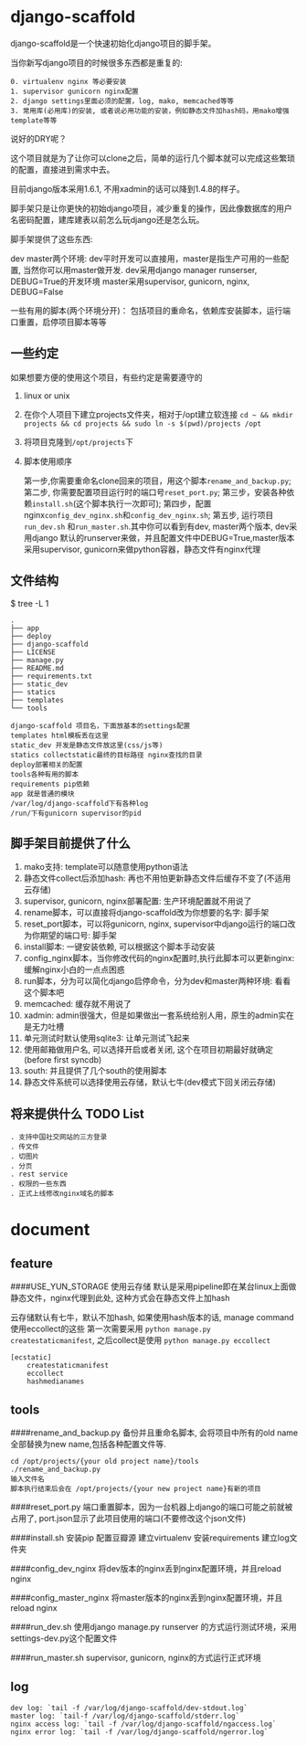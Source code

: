 django-scaffold
===

django-scaffold是一个快速初始化django项目的脚手架。

当你新写django项目的时候很多东西都是重复的:

    0. virtualenv nginx 等必要安装
    1. supervisor gunicorn nginx配置
    2. django settings里面必须的配置，log, mako, memcached等等
    3. 常用库(必用库)的安装, 或者说必用功能的安装，例如静态文件加hash码，用mako增强template等等

说好的DRY呢？

这个项目就是为了让你可以clone之后，简单的运行几个脚本就可以完成这些繁琐的配置，直接进到需求中去。

目前django版本采用1.6.1, 不用xadmin的话可以降到1.4.8的样子。

脚手架只是让你更快的初始django项目，减少重复的操作，因此像数据库的用户名密码配置，建库建表以前怎么玩django还是怎么玩。

脚手架提供了这些东西:

dev master两个环境:
    dev平时开发可以直接用，master是指生产可用的一些配置, 当然你可以用master做开发.
    dev采用django manager runserser, DEBUG=True的开发环境
    master采用supervisor, gunicorn, nginx, DEBUG=False

一些有用的脚本(两个环境分开)：
    包括项目的重命名，依赖库安装脚本，运行端口重置，启停项目脚本等等


一些约定
---
如果想要方便的使用这个项目，有些约定是需要遵守的

1. linux or unix
2. 在你个人项目下建立projects文件夹，相对于/opt建立软连接 `cd ~ && mkdir projects && cd projects && sudo ln -s $(pwd)/projects /opt`
3. 将项目克隆到`/opt/projects`下
4. 脚本使用顺序

    第一步,你需要重命名clone回来的项目，用这个脚本`rename_and_backup.py`;
    第二步, 你需要配置项目运行时的端口号`reset_port.py`;
    第三步，安装各种依赖`install.sh`(这个脚本执行一次即可);
    第四步，配置nginx`config_dev_nginx.sh`和`config_dev_nginx.sh`;
    第五步, 运行项目`run_dev.sh` 和`run_master.sh`.其中你可以看到有dev, master两个版本, dev采用django 默认的runserver来做，并且配置文件中DEBUG=True,master版本采用supervisor, gunicorn来做python容器，静态文件有nginx代理

文件结构
---
 $ tree -L 1

    .
    ├── app
    ├── deploy
    ├── django-scaffold
    ├── LICENSE
    ├── manage.py
    ├── README.md
    ├── requirements.txt
    ├── static_dev
    ├── statics
    ├── templates
    └── tools

    django-scaffold 项目名，下面放基本的settings配置
    templates html模板丢在这里
    static_dev 开发是静态文件放这里(css/js等)
    statics collectstatic最终的目标路径 nginx查找的目录
    deploy部署相关的配置
    tools各种有用的脚本
    requirements pip依赖
    app 就是普通的模块
    /var/log/django-scaffold下有各种log
    /run/下有gunicorn supervisor的pid


脚手架目前提供了什么
---
1. mako支持: template可以随意使用python语法
2. 静态文件collect后添加hash: 再也不用怕更新静态文件后缓存不变了(不适用云存储)
3. supervisor, gunicorn, nginx部署配置: 生产环境配置就不用说了
4. rename脚本，可以直接将django-scaffold改为你想要的名字: 脚手架
5. reset_port脚本，可以将gunicorn, nginx, supervisor中django运行的端口改为你期望的端口号: 脚手架
6. install脚本: 一键安装依赖, 可以根据这个脚本手动安装
7. config_nginx脚本，当你修改代码的nginx配置时,执行此脚本可以更新nginx: 缓解nginx小白的一点点困惑
8. run脚本，分为可以简化django启停命令，分为dev和master两种环境:
   看看这个脚本吧
9. memcached: 缓存就不用说了
10. xadmin: admin很强大，但是如果做出一套系统给别人用，原生的admin实在是无力吐槽
11. 单元测试时默认使用sqlite3: 让单元测试飞起来
12. 使用邮箱做用户名, 可以选择开启或者关闭,
    这个在项目初期最好就确定(before first syncdb)
13. south: 并且提供了几个south的使用脚本
14. 静态文件系统可以选择使用云存储，默认七牛(dev模式下回关闭云存储)

将来提供什么 TODO List
---

    . 支持中国社交网站的三方登录
    . 传文件
    . 切图片
    . 分页
    . rest service
    . 权限的一些东西
    . 正式上线修改nginx域名的脚本

document
===

feature
---
####USE_YUN_STORAGE 使用云存储
默认是采用pipeline即在某台linux上面做静态文件，nginx代理到此处, 这种方式会在静态文件上加hash

云存储默认有七牛，默认不加hash, 如果使用hash版本的话, manage command使用eccollect的这些
第一次需要采用 `python manage.py createstaticmanifest`, 之后collect是使用 `python manage.py eccollect`

    [ecstatic]
        createstaticmanifest
        eccollect
        hashmedianames

tools
---

####rename_and_backup.py
备份并且重命名脚本, 会将项目中所有的old name全部替换为new name,包括各种配置文件等.

    cd /opt/projects/{your old project name}/tools
    ./rename_and_backup.py
    输入文件名
    脚本执行结束后会在 /opt/projects/{your new project name}有新的项目

####reset_port.py
端口重置脚本，因为一台机器上django的端口可能之前就被占用了, port.json显示了此项目使用的端口(不要修改这个json文件)

####install.sh
安装pip
配置豆瓣源
建立virtualenv
安装requirements
建立log文件夹

####config_dev_nginx
将dev版本的nginx丢到nginx配置环境，并且reload nginx

####config_master_nginx
将master版本的nginx丢到nginx配置环境，并且reload nginx

####run_dev.sh
使用django manage.py runserver 的方式运行测试环境，采用settings-dev.py这个配置文件

####run_master.sh
supervisor, gunicorn, nginx的方式运行正式环境

log
---

    dev log: `tail -f /var/log/django-scaffold/dev-stdout.log`
    master log: `tail-f /var/log/django-scaffold/stderr.log`
    nginx access log: `tail -f /var/log/django-scaffold/ngaccess.log`
    nginx error log: `tail -f /var/log/django-scaffold/ngerror.log`
